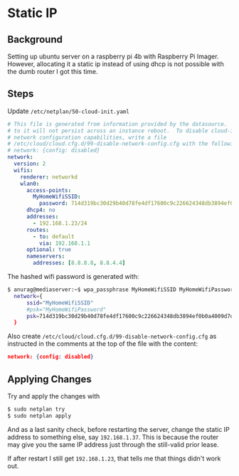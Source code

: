 # Static IP

<style>
.md-logo img {
  content: url('/ubuntu/ubuntu.svg');
}
</style>

## Background

Setting up ubuntu server on a raspberry pi 4b with Raspberry Pi Imager. However, allocating it a static ip instead of using dhcp is not possible with the dumb router I got this time.

## Steps

Update `/etc/netplan/50-cloud-init.yaml`

```yaml
# This file is generated from information provided by the datasource.  Changes
# to it will not persist across an instance reboot.  To disable cloud-init's
# network configuration capabilities, write a file
# /etc/cloud/cloud.cfg.d/99-disable-network-config.cfg with the following:
# network: {config: disabled}
network:
  version: 2
  wifis:
    renderer: networkd
    wlan0:
      access-points:
        MyHomeWifiSSID:
          password: 714d319bc30d29b40d78fe4df17600c9c226624348db3894ef0b0a4009d7dc8f
      dhcp4: no
      addresses:
        - 192.168.1.23/24
      routes:
        - to: default
          via: 192.168.1.1
      optional: true
      nameservers:
        addresses: [8.8.8.8, 8.8.4.4]
```

The hashed wifi password is generated with:

```bash
$ anurag@mediaserver:~$ wpa_passphrase MyHomeWifiSSID MyHomeWifiPassword
  network={
	  ssid="MyHomeWifiSSID"
	  #psk="MyHomeWifiPassword"
	  psk=714d319bc30d29b40d78fe4df17600c9c226624348db3894ef0b0a4009d7dc8f
  }
```

Also create `/etc/cloud/cloud.cfg.d/99-disable-network-config.cfg` as instructed in the comments at the top of the file with the content:

```json
network: {config: disabled}
```

## Applying Changes

Try and apply the changes with

```bash
$ sudo netplan try
$ sudo netplan apply
```

And as a last sanity check, before restarting the server, change the static IP address to something else, say `192.168.1.37`. This is because the router may give you the same IP address just through the still-valid prior lease.

If after restart I still get `192.168.1.23`, that tells me that things didn't work out.
